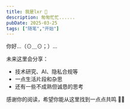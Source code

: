 ```yaml
---
title: 我是lxr 🐾
description: 匆匆忙忙......
pubDate: 2025-03-25
tags: ["随笔","开始"]
---
```


你好…（⊙＿⊙；）…

未来这里会分享：
- 技术研究、AI、隐私合规等
- 一点生活片段和杂思
- 还有一些不成熟但诚恳的思考

感谢你的阅读，希望你能从这里找到一点点共鸣 🐶🌟
